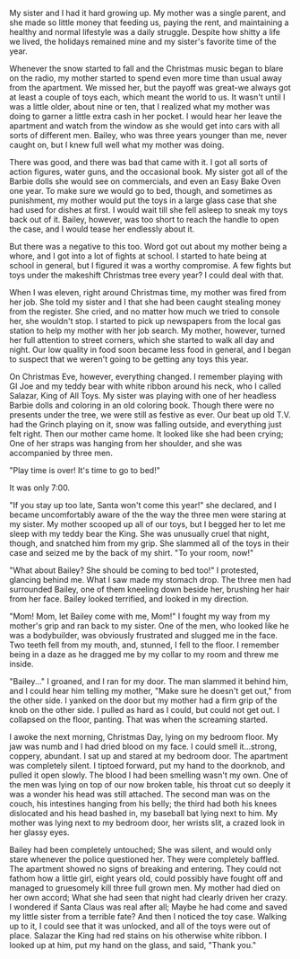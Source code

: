 My sister and I had it hard growing up. My mother was a single parent, and she made so little money that feeding us, paying the rent, and maintaining a healthy and normal lifestyle was a daily struggle. Despite how shitty a life we lived, the holidays remained mine and my sister's favorite time of the year.
 
 Whenever the snow started to fall and the Christmas music began to blare on the radio, my mother started to spend even more time than usual away from the apartment. We missed her, but the payoff was great-we always got at least a couple of toys each, which meant the world to us. It wasn't until I was a little older, about nine or ten, that I realized what my mother was doing to garner a little extra cash in her pocket. I would hear her leave the apartment and watch from the window as she would get into cars with all sorts of different men. Bailey, who was three years younger than me, never caught on, but I knew full well what my mother was doing.

 There was good, and there was bad that came with it. I got all sorts of action figures, water guns, and the occasional book. My sister got all of the Barbie dolls she would see on commercials, and even an Easy Bake Oven one year. To make sure we would go to bed, though, and sometimes as punishment, my mother would put the toys in a large glass case that she had used for dishes at first. I would wait till she fell asleep to sneak my toys back out of it. Bailey, however, was too short to reach the handle to open the case, and I would tease her endlessly about it.

 But there was a negative to this too. Word got out about my mother being a whore, and I got into a lot of fights at school. I started to hate being at school in general, but I figured it was a worthy compromise. A few fights but toys under the makeshift Christmas tree every year? I could deal with that.

 When I was eleven, right around Christmas time, my mother was fired from her job. She told my sister and I that she had been caught stealing money from the register. She cried, and no matter how much we tried to console her, she wouldn't stop. I started to pick up newspapers from the local gas station to help my mother with her job search. My mother, however, turned her full attention to street corners, which she started to walk all day and night. Our low quality in food soon became less food in general, and I began to suspect that we weren't going to be getting any toys this year.

 On Christmas Eve, however, everything changed. I remember playing with GI Joe and my teddy bear with white ribbon around his neck, who I called Salazar, King of All Toys. My sister was playing with one of her headless Barbie dolls and coloring in an old coloring book. Though there were no presents under the tree, we were still as festive as ever. Our beat up old T.V. had the Grinch playing on it, snow was falling outside, and everything just felt right. Then our mother came home. It looked like she had been crying; One of her straps was hanging from her shoulder, and she was accompanied by three men.

 "Play time is over! It's time to go to bed!"

 It was only 7:00. 

 "If you stay up too late, Santa won't come this year!" she declared, and I became uncomfortably aware of the the way the three men were staring at my sister. My mother scooped up all of our toys, but I begged her to let me sleep with my teddy bear the King. She was unusually cruel that night, though, and snatched him from my grip. She slammed all of the toys in their case and seized me by the back of my shirt. "To your room, now!"

 "What about Bailey? She should be coming to bed too!" I protested, glancing behind me. What I saw made my stomach drop. The three men had surrounded Bailey, one of them kneeling down beside her, brushing her hair from her face. Bailey looked terrified, and looked in my direction.

 "Mom! Mom, let Bailey come with me, Mom!" I fought my way from my mother's grip and ran back to my sister. One of the men, who looked like he was a bodybuilder, was obviously frustrated and slugged me in the face. Two teeth fell from my mouth, and, stunned, I fell to the floor. I remember being in a daze as he dragged me by my collar to my room and threw me inside.

 "Bailey..." I groaned, and I ran for my door. The man slammed it behind him, and I could hear him telling my mother, "Make sure he doesn't get out," from the other side. I yanked on the door but my mother had a firm grip of the knob on the other side. I pulled as hard as I could, but could not get out. I collapsed on the floor, panting. That was when the screaming started.
 
 I awoke the next morning, Christmas Day, lying on my bedroom floor. My jaw was numb and I had dried blood on my face. I could smell it...strong, coppery, abundant. I sat up and stared at my bedroom door. The apartment was completely silent. I tiptoed forward, put my hand to the doorknob, and pulled it open slowly. The blood I had been smelling wasn't my own. One of the men was lying on top of our now broken table, his throat cut so deeply it was a wonder his head was still attached. The second man was on the couch, his intestines hanging from his belly; the third had both his knees dislocated and his head bashed in, my baseball bat lying next to him. My mother was lying next to my bedroom door, her wrists slit, a crazed look in her glassy eyes. 

 Bailey had been completely untouched; She was silent, and would only stare whenever the police questioned her. They were completely baffled. The apartment showed no signs of breaking and entering. They could not fathom how a little girl, eight years old, could possibly have fought off and managed to gruesomely kill three full grown men. My mother had died on her own accord; What she had seen that night had clearly driven her crazy. I wondered if Santa Claus was real after all; Maybe he had come and saved my little sister from a terrible fate? And then I noticed the toy case. Walking up to it, I could see that it was unlocked, and all of the toys were out of place. Salazar the King had red stains on his otherwise white ribbon. I looked up at him, put my hand on the glass, and said, "Thank you." 